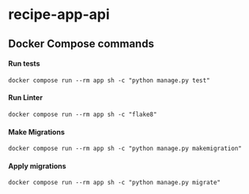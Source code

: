 # recipe-app-api

## Docker Compose commands

#### Run tests
`docker compose run --rm app sh -c "python manage.py test"`

#### Run Linter
`docker compose run --rm app sh -c "flake8"`

#### Make Migrations
`docker compose run --rm app sh -c "python manage.py makemigration"`

#### Apply migrations
`docker compose run --rm app sh -c "python manage.py migrate"`